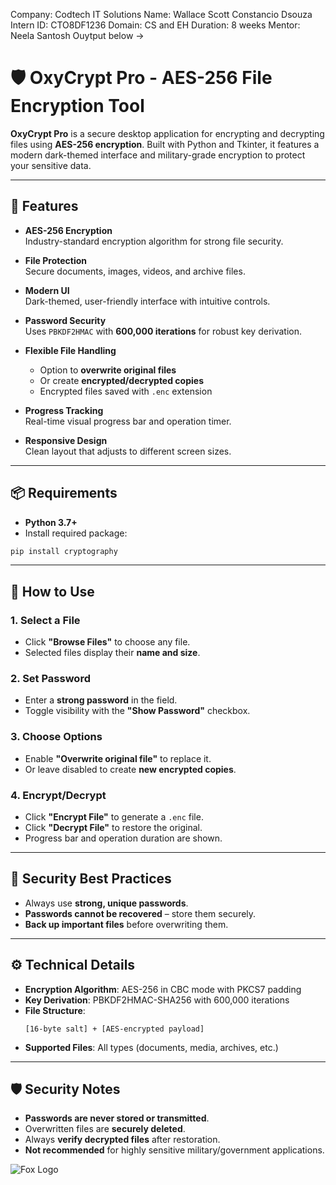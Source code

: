 Company: Codtech IT Solutions
Name: Wallace Scott Constancio Dsouza
Intern ID: CTO8DF1236
Domain: CS and EH
Duration: 8 weeks
Mentor: Neela Santosh
Ouytput below ->
 
# 🛡️ OxyCrypt Pro - AES-256 File Encryption Tool

**OxyCrypt Pro** is a secure desktop application for encrypting and decrypting files using **AES-256 encryption**. Built with Python and Tkinter, it features a modern dark-themed interface and military-grade encryption to protect your sensitive data.

---

## 🚀 Features

- **AES-256 Encryption**  
  Industry-standard encryption algorithm for strong file security.

- **File Protection**  
  Secure documents, images, videos, and archive files.

- **Modern UI**  
  Dark-themed, user-friendly interface with intuitive controls.

- **Password Security**  
  Uses `PBKDF2HMAC` with **600,000 iterations** for robust key derivation.

- **Flexible File Handling**
  - Option to **overwrite original files**
  - Or create **encrypted/decrypted copies**
  - Encrypted files saved with `.enc` extension

- **Progress Tracking**  
  Real-time visual progress bar and operation timer.

- **Responsive Design**  
  Clean layout that adjusts to different screen sizes.

---

## 📦 Requirements

- **Python 3.7+**
- Install required package:

```bash
pip install cryptography
```

---

## 📝 How to Use

### 1. Select a File
- Click **"Browse Files"** to choose any file.
- Selected files display their **name and size**.

### 2. Set Password
- Enter a **strong password** in the field.
- Toggle visibility with the **"Show Password"** checkbox.

### 3. Choose Options
- Enable **"Overwrite original file"** to replace it.
- Or leave disabled to create **new encrypted copies**.

### 4. Encrypt/Decrypt
- Click **"Encrypt File"** to generate a `.enc` file.
- Click **"Decrypt File"** to restore the original.
- Progress bar and operation duration are shown.

---

## 🔐 Security Best Practices

- Always use **strong, unique passwords**.
- **Passwords cannot be recovered** – store them securely.
- **Back up important files** before overwriting them.

---

## ⚙️ Technical Details

- **Encryption Algorithm**: AES-256 in CBC mode with PKCS7 padding  
- **Key Derivation**: PBKDF2HMAC-SHA256 with 600,000 iterations  
- **File Structure**:
  ```
  [16-byte salt] + [AES-encrypted payload]
  ```
- **Supported Files**: All types (documents, media, archives, etc.)

---

## 🛡️ Security Notes

- **Passwords are never stored or transmitted**.
- Overwritten files are **securely deleted**.
- Always **verify decrypted files** after restoration.
- **Not recommended** for highly sensitive military/government applications.



![Fox Logo](https://i.postimg.cc/tTmS4qhF/Screenshot-2025-06-24-190356.png)
